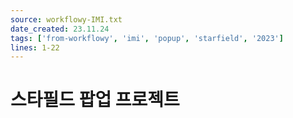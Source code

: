 ```yaml
---
source: workflowy-IMI.txt
date_created: 23.11.24
tags: ['from-workflowy', 'imi', 'popup', 'starfield', '2023']
lines: 1-22
---
```


# 스타필드 팝업 프로젝트
